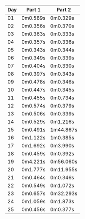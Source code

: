 | Day | Part 1 | Part 2 |
| --- | --- | --- |
| 01 | 0m0.589s | 0m0.329s |
| 02 | 0m0.356s | 0m0.370s |
| 03 | 0m0.363s | 0m0.333s |
| 04 | 0m0.357s | 0m0.336s |
| 05 | 0m0.343s | 0m0.344s |
| 06 | 0m0.349s | 0m0.339s |
| 07 | 0m0.404s | 0m0.330s |
| 08 | 0m0.397s | 0m0.343s |
| 09 | 0m0.478s | 0m0.346s |
| 10 | 0m0.447s | 0m0.345s |
| 11 | 0m0.455s | 0m0.734s |
| 12 | 0m0.574s | 0m0.379s |
| 13 | 0m0.506s | 0m0.339s |
| 14 | 0m0.529s | 0m1.216s |
| 15 | 0m0.491s | 1m44.867s |
| 16 | 0m1.122s | 1m0.385s |
| 17 | 0m1.692s | 0m3.990s |
| 18 | 0m0.459s | 0m0.392s |
| 19 | 0m4.221s | 0m56.060s |
| 20 | 0m1.777s | 0m11.955s |
| 21 | 0m0.464s | 0m0.346s |
| 22 | 0m0.549s | 0m1.072s |
| 23 | 0m0.657s | 0m32.293s |
| 24 | 0m1.059s | 0m1.873s |
| 25 | 0m0.456s | 0m0.377s |

